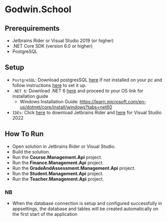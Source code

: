 # Godwin.School

## Prerequirements
* Jetbrains Rider or Visual Studio 2019 (or higher)
* .NET Core SDK (version 6.0 or higher)
* PostgreSQL

## Setup
* `PostgreSQL`: Download postgresSQL [here](https://www.postgresql.org/download/) if not
  installed on your pc and follow instructions [here](https://www.postgresql.org/docs/current/tutorial-install.html)
  to set it up.
* `.NET 6`: Download .NET 6 [here](https://dotnet.microsoft.com/en-us/download/dotnet/6.0) and proceed to your OS link for installation guide
    * Windows Installation Guide: https://learn.microsoft.com/en-us/dotnet/core/install/windows?tabs=net60
* `IDEs`: Click [here](https://www.jetbrains.com/rider/download/) to download Jetbrains Rider and
  [here](https://visualstudio.microsoft.com/downloads/) for Visual Studio 2022

## How To Run
* Open solution in Jetbrains Rider or Visual Studio.
* Build the solution.
* Run the <b>Course.Management.Api</b> project.
* Run the <b>Finance.Management.Api</b> project.
* Run the <b>GradeAndAssessment.Management.Api</b> project.
* Run the <b>Student.Management.Api</b> project.
* Run the <b>Teacher.Management.Api</b> project.

### NB
* When the database connection is setup and configured successfully in appsettings, the database and tables will be
  created automatically on the first start of the application
